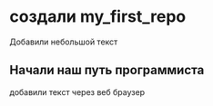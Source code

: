 # создали my_first_repo

Добавили небольшой текст

## Начали наш путь программиста

добавили текст через веб браузер 

